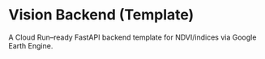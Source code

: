 # Vision Backend (Template)

A Cloud Run–ready FastAPI backend template for NDVI/indices via Google Earth Engine.
 
